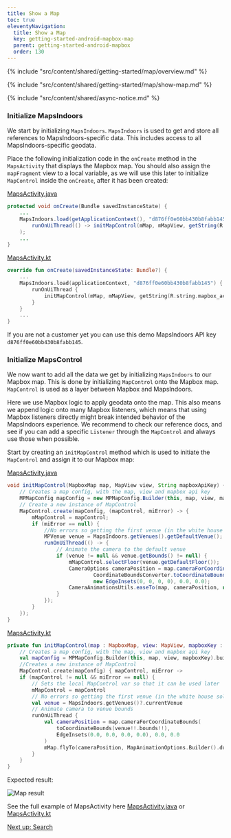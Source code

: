 ```yaml
---
title: Show a Map
toc: true
eleventyNavigation:
  title: Show a Map
  key: getting-started-android-mapbox-map
  parent: getting-started-android-mapbox
  order: 130
---
```


<!-- Overview -->
{% include "src/content/shared/getting-started/map/overview.md" %}

<!-- Set up MapsIndoors -->
{% include "src/content/shared/getting-started/map/show-map.md" %}

<!-- Overview -->
{% include "src/content/shared/async-notice.md" %}

### Initialize MapsIndoors

We start by initializing `MapsIndoors`. `MapsIndoors` is used to get and store all references to MapsIndoors-specific data. This includes access to all MapsIndoors-specific geodata.

Place the following initialization code in the `onCreate` method in the `MapsActivity` that displays the Mapbox map. You should also assign the `mapFragment` view to a local variable, as we will use this later to initialize `MapControl` inside the `onCreate`, after it has been created:

<mi-tabs>
<mi-tab label="Java" tab-for="java"></mi-tab>
<mi-tab label="Kotlin" tab-for="kotlin"></mi-tab>
<mi-tab-panel id="java">
<a href="https://github.com/MapsPeople/MapsIndoors-Getting-Started-Mapbox-Android/blob/429f2ca4514648c5e43bf50c9c46246164bfb412/app/src/main/java/com/example/mapsindoorsgettingstartedmapbox/MapsActivity.java#L69-L72">MapsActivity.java</a>

```java
protected void onCreate(Bundle savedInstanceState) {
    ...
    MapsIndoors.load(getApplicationContext(), "d876ff0e60bb430b8fabb145", miError ->
        runOnUiThread(() -> initMapControl(mMap, mMapView, getString(R.string.mapbox_access_token)))
    );
    ...
}
```

</mi-tab-panel>
<mi-tab-panel id="kotlin">
<a href="https://github.com/MapsPeople/MapsIndoors-Getting-Started-Mapbox-Android-Kotlin/blob/9df3583787a50e0aa5c59e0a91e0a94c2b3b6225/app/src/main/java/com/example/mapsindoorsgettingstartedmapboxkotlin/MapsActivity.kt#L54-L59">MapsActivity.kt</a>

```kotlin
override fun onCreate(savedInstanceState: Bundle?) {
    ...
    MapsIndoors.load(applicationContext, "d876ff0e60bb430b8fabb145") {
        runOnUiThread {
            initMapControl(mMap, mMapView, getString(R.string.mapbox_access_token))
        }
    }
    ...
}
```

</mi-tab-panel>
</mi-tabs>

If you are not a customer yet you can use this demo MapsIndoors API key `d876ff0e60bb430b8fabb145`.

### Initialize MapsControl

We now want to add all the data we get by initializing `MapsIndoors` to our Mapbox map. This is done by initializing `MapControl` onto the Mapbox map. `MapControl` is used as a layer between Mapbox and MapsIndoors.

Here we use Mapbox logic to apply geodata onto the map. This also means we append logic onto many Mapbox listeners, which means that using Mapbox listeners directly might break intended behavior of the MapsIndoors experience. We recommend to check our reference docs, and see if you can add a specific `Listener` through the `MapControl` and always use those when possible.

Start by creating an `initMapControl` method which is used to initiate the `MapControl` and assign it to our Mapbox map:

<mi-tabs>
<mi-tab label="Java" tab-for="java"></mi-tab>
<mi-tab label="Kotlin" tab-for="kotlin"></mi-tab>
<mi-tab-panel id="java">
<a href="https://github.com/MapsPeople/MapsIndoors-Getting-Started-Mapbox-Android/blob/429f2ca4514648c5e43bf50c9c46246164bfb412/app/src/main/java/com/example/mapsindoorsgettingstartedmapbox/MapsActivity.java#L147-L170">MapsActivity.java</a>

```java
void initMapControl(MapboxMap map, MapView view, String mapboxApiKey) {
    // Creates a map config, with the map, view and mapbox api key
    MPMapConfig mapConfig = new MPMapConfig.Builder(this, map, view, mapboxApiKey, true).build();
    // Create a new instance of MapControl
    MapControl.create(mapConfig, (mapControl, miError) -> {
        mMapControl = mapControl;
        if (miError == null) {
            //No errors so getting the first venue (in the white house solution the only one)
            MPVenue venue = MapsIndoors.getVenues().getDefaultVenue();
            runOnUiThread(() -> {
                // Animate the camera to the default venue
                if (venue != null && venue.getBounds() != null) {
                    mMapControl.selectFloor(venue.getDefaultFloor());
                    CameraOptions cameraPosition = map.cameraForCoordinateBounds(
                            CoordinateBoundsConverter.toCoordinateBounds(venue.getBounds()),
                            new EdgeInsets(0, 0, 0, 0), 0.0, 0.0);
                    CameraAnimationsUtils.easeTo(map, cameraPosition, new MapAnimationOptions.Builder().duration(3000).build());
                }
            });
        }
    });
}
```

</mi-tab-panel>
<mi-tab-panel id="kotlin">
<a href="https://github.com/MapsPeople/MapsIndoors-Getting-Started-Android-Kotlin/blob/main/app/src/main/java/com/example/mapsindoorsgettingstartedkotlin/MapsActivity.kt#L108-L134">MapsActivity.kt</a>

```kotlin
private fun initMapControl(map : MapboxMap, view: MapView, mapboxKey : String) {
    // Creates a map config, with the map, view and mapbox api key
    val mapConfig = MPMapConfig.Builder(this, map, view, mapboxKey).build() as MPMapConfig
    //Creates a new instance of MapControl
    MapControl.create(mapConfig) { mapControl, miError ->
    if (mapControl != null && miError == null) {
        // Sets the local MapControl var so that it can be used later
        mMapControl = mapControl
        // No errors so getting the first venue (in the white house solution the only one)
        val venue = MapsIndoors.getVenues()?.currentVenue
        // Animate camera to venue bounds
        runOnUiThread {
            val cameraPosition = map.cameraForCoordinateBounds(
                toCoordinateBounds(venue!!.bounds!!),
                EdgeInsets(0.0, 0.0, 0.0, 0.0), 0.0, 0.0
            )
            mMap.flyTo(cameraPosition, MapAnimationOptions.Builder().duration(3000).build())
        }
    }
}
```

</mi-tab-panel>
</mi-tabs>

Expected result:

![Map result](/assets/android/getting-started/map_gif.gif)

See the full example of MapsActivity here [MapsActivity.java](https://github.com/MapsPeople/MapsIndoors-Getting-Started-Mapbox-Android/blob/429f2ca4514648c5e43bf50c9c46246164bfb412/app/src/main/java/com/example/mapsindoorsgettingstartedmapbox/MapsActivity.java) or [MapsActivity.kt](https://github.com/MapsPeople/MapsIndoors-Getting-Started-Mapbox-Android-Kotlin/blob/9df3583787a50e0aa5c59e0a91e0a94c2b3b6225/app/src/main/java/com/example/mapsindoorsgettingstartedmapboxkotlin/MapsActivity.kt)

<p class="next-article"><a class="mi-button mi-button--outline" href="{{ site.url }}/content/getting-started/android/mapbox/search/">Next up: Search</a></p>
